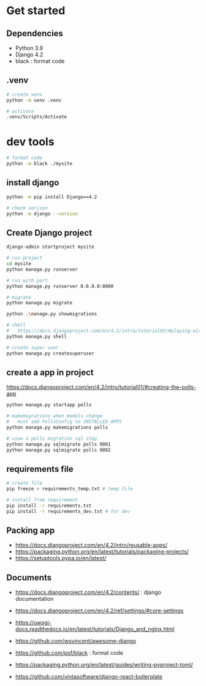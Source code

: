 
# Get started
## Dependencies
- Python 3.9
- Django 4.2
- black : format code

##  .venv
```bash
# create venv
python -m venv .venv

# activate
.venv/Scripts/Activate
```
# dev tools
```bash
# format code
python -m black ./mysite

```
## install django
```bash
python -m pip install Django==4.2

# check verison
python -m django --version
```

## Create Django project
```bash
django-admin startproject mysite

# run project
cd mysite
python manage.py runserver

# run with port
python manage.py runserver 0.0.0.0:8000

# migrate
python manage.py migrate

python .\manage.py showmigrations

# shell
#   https://docs.djangoproject.com/en/4.2/intro/tutorial02/#playing-with-the-api
python manage.py shell

# create super user
python manage.py createsuperuser
```

## create a app in project
https://docs.djangoproject.com/en/4.2/intro/tutorial01/#creating-the-polls-app
```bash
python manage.py startapp polls

# makemigrations when models change
#   must add PollsConfig to INSTALLED_APPS
python manage.py makemigrations polls

# view a polls migration sql step
python manage.py sqlmigrate polls 0001
python manage.py sqlmigrate polls 0002
```


## requirements file
```bash
# create file
pip freeze > requirements_temp.txt # temp file

# install from requirement
pip install -r requirements.txt
pip install -r requirements_dev.txt # for dev
```


## Packing app
- https://docs.djangoproject.com/en/4.2/intro/reusable-apps/
- https://packaging.python.org/en/latest/tutorials/packaging-projects/
- https://setuptools.pypa.io/en/latest/


## Documents
- https://docs.djangoproject.com/en/4.2/contents/ : django documentation
- https://docs.djangoproject.com/en/4.2/ref/settings/#core-settings

- https://uwsgi-docs.readthedocs.io/en/latest/tutorials/Django_and_nginx.html
- https://github.com/wsvincent/awesome-django
- https://github.com/psf/black : format code
- https://packaging.python.org/en/latest/guides/writing-pyproject-toml/

- https://github.com/vintasoftware/django-react-boilerplate